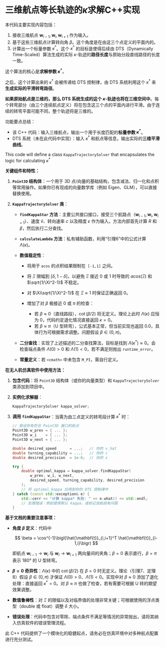 # 三维航点等长轨迹的$\kappa$求解C++实现

本代码主要实现内容包括：

1.  接收三维航点 $\mathbf{w}_{i-1}, \mathbf{w}_i, \mathbf{w}_{i+1}$ 作为输入。
2.  基于这些三维航点计算转向角 $\beta$。这个角度是在由这三个点定义的平面内的。
3.  计算出一个标量参数 $\kappa^*$。这个 $\kappa^*$ 的目标是使得后续由 DTS（Dynamically Time-Scaled）算法生成的实际 $\kappa$-轨迹的**路径长度**与原始分段直线路径的长度一致。

这个算法的核心是**求解参数 $\kappa^*$**。

之后，这个计算出来的 $\kappa^*$ 会被传递给 DTS 控制律，由 DTS 系统利用这个 $\kappa^*$ 来**生成实际的平滑转弯路径**。

**如果原始航点是三维的，那么 DTS 系统生成的这个 $\kappa$-轨迹也将在三维空间中**。每个转弯部分（由三个连续航点定义）将在包含这三个点的平面内进行平滑。由于连续的转弯平面可能不同，整个轨迹将是三维的。

功能要点总结：

* 该 C++ 代码：输入三维航点，输出一个用于长度匹配的**标量参数 $\kappa^*$**。
* DTS 系统（未在此代码中实现）：输入 $\kappa^*$ 和航点等信息，输出实际的**三维平滑曲线**。



This code will define a class `KappaTrajectorySolver` that encapsulates the logic for calculating $\kappa^*$


**关键组件和特性：**

1. **`Point3D` 结构体**：一个用于 3D 点/向量的基础结构，包含减法、归一化和点积等常用操作。如果你已有现成的向量数学库（例如 Eigen、GLM），可以直接替换使用。
2. **`KappaTrajectorySolver` 类**：

   * **`findKappaStar` 方法**：主要公共接口接口，接受三个航路点（$\mathbf{w}_{i-1}, \mathbf{w}_i, \mathbf{w}_{i+1}$）、速度 $\hat v$、转向速率 $c$ 以及精度 $\varepsilon$ 作为输入。方法内部首先计算 $R$ 和 $\beta$，然后执行二分查找。
   * **`calculateLambda` 方法**：私有辅助函数，利用“引理6”中的公式计算 $\Lambda(\kappa)$。
   * **数值稳定性**：

     * 将用于 `acos` 的点积结果限制在` [-1,1]` 之间。
     * 将 $\Xi$ 限幅到 $[\delta,\,1-\delta]$，以避免 $\Xi$ 接近 0 或 1 时导致的 $acos(\Xi)$ 和 $\sqrt{1/\Xi^2-1}$ 不稳定。
     * 对 $\Xi\sqrt{1/\Xi^2-1}$ 在 $\Xi\approx1$ 时保证正确返回 0。
     * 增加了对 $\beta$ 极接近 0 或 $\pi$ 的检查：

       * 若 $\beta\approx0$（直线路段），$\cot(\beta/2)$ 将无定义。理论上此时 $\Lambda(\kappa)$ 应恒为 0，代码约定退化情况直接返回 $\kappa=0$。
       * 若 $\beta\approx\pi$（U 型转弯），公式基本正常，但当前实现也返回 0.0，具体行为可根据需求调整。问题假设 $\beta\in(0,\pi)$。
   * **二分查找**：实现了上述描述的二分查找算法，目标是找到 $\Lambda(\kappa^*)\approx0$。会检查端点条件 $\Lambda(0)>0$ 和 $\Lambda(1)<0$，若不满足则抛出 `runtime_error`。
   * **常量定义**：若 `<cmath>` 中未包含 `M_PI`，需自行定义。

**在无人机仿真软件中使用方法：**

1. **包含代码**：将 `Point3D` 结构体（或你的向量类型）和 `KappaTrajectorySolver` 类添加到项目中。
2. **实例化求解器**：

   ```cpp
   KappaTrajectorySolver kappa_solver;
   ```
3. **调用 `findKappaStar`**：当需为由三点定义的转弯段计算 $\kappa^*$ 时：

   ```cpp
   // 假设你有符合 Point3D 接口的航点
   Point3D w_prev = { ... };
   Point3D w_i    = { ... };
   Point3D w_next = { ... };
   
   double desired_speed      = ...;   // 你的 v_hat
   double turning_capability = ...;   // 你的 c
   double desired_precision  = 1e-6;  // 你的 ε
   
   try {
       double optimal_kappa = kappa_solver.findKappaStar(
           w_prev, w_i, w_next,
           desired_speed, turning_capability, desired_precision
       );
       // 将 optimal_kappa 应用到你的 DTS 控制律中
   } catch (const std::exception& e) {
       std::cerr << "计算 kappa* 失败: " << e.what() << std::endl;
       // 处理错误：例如使用默认 kappa，或标记该航段有问题
   }
   ```

**基于文档的重要注意事项：**

* **角度 $\beta$ 定义**：代码中

  $$
    \beta = \cos^{-1}\bigl(\hat{\mathbf{t}}_{i,i+1}^T \hat{\mathbf{t}}_{i-1,i}\bigr)
  $$

  即航点 $\mathbf{w}_{i-1}\to\mathbf{w}_i$ 与 $\mathbf{w}_i\to\mathbf{w}_{i+1}$ 两向量间的夹角；$\beta=0$ 表示直行，$\beta=\pi$ 表示 180° 的 U 型转弯。
* **$\beta=0$ 奇异性**：$\Lambda(\kappa)$ 中的 $\cot(\beta/2)$ 在 $\beta=0$ 时无定义。理论（引理7、定理8）假设 $\beta\in(0,\pi)$ 才保证 $\Lambda(0)>0$、$\Lambda(1)<0$。实现中对 $\beta\approx0$ 添加了退化处理：直接返回 $\kappa^*=0$。对 $\beta\approx\pi$ 也做了检查，若有需要可根据 U 转的期望效果调整。
* **数值鲁棒性**：对 $\Xi$ 的限幅以及对临界值的处理非常关键；可根据使用的浮点类型（double 或 float）调整 $\delta$ 大小。
* **错误处理**：代码中包含对零除、端点条件不满足等情况的异常抛出，请将其纳入仿真软件的错误管理流程。

此 C++ 代码提供了一个模块化的稳健起点，请务必在仿真环境中对多种航点配置进行充分测试。
